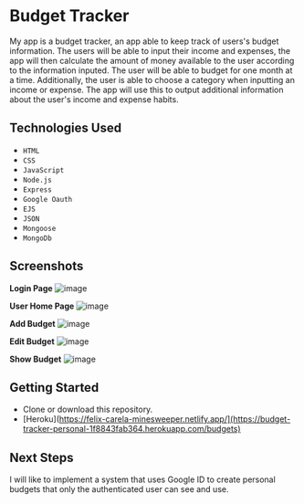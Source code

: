 # Budget Tracker

My app is a budget tracker, an app able to keep track of users's budget information. The users will be able to input their income and expenses, the app will then calculate the amount of money available to the user according to the information inputed. The user will be able to budget for one month at a time. Additionally, the user is able to choose a category when inputting an income or expense. The app will use this to output additional information about the user's income and expense habits.

## Technologies Used

- `HTML`
- `CSS`
- `JavaScript`
- `Node.js`
- `Express`
- `Google Oauth`
- `EJS`
- `JSON`
- `Mongoose`
- `MongoDb`

## Screenshots
**Login Page**
![image](https://git.generalassemb.ly/felix-carela-GA/Project-2-Proposal/blob/main/Budget%20Tracker%20Login%20Page.png)

**User Home Page**
![image](https://git.generalassemb.ly/felix-carela-GA/Project-2-Proposal/blob/main/Budget%20Tracker%20Home%20Page.png)

**Add Budget**
![image](https://git.generalassemb.ly/felix-carela-GA/Project-2-Proposal/blob/main/Budget%20Tracker%20Add%20Budget%20Page.png)

**Edit Budget**
![image](https://git.generalassemb.ly/felix-carela-GA/Project-2-Proposal/blob/main/Budget%20Tracker%20Edit%20Budget%20Page.png)

**Show Budget**
![image](https://git.generalassemb.ly/felix-carela-GA/Project-2-Proposal/blob/main/Budget%20Tracker%20Info%20Page.png)

## Getting Started

- Clone or download this repository.
- [Heroku](https://felix-carela-minesweeper.netlify.app/](https://budget-tracker-personal-1f8843fab364.herokuapp.com/budgets)

## Next Steps

I will like to implement a system that uses Google ID to create personal budgets that only the authenticated user can see and use.
